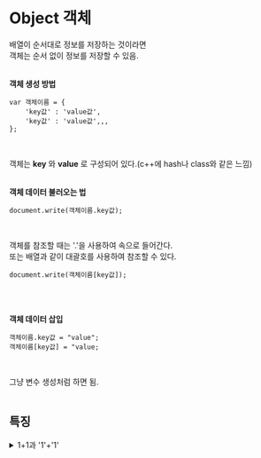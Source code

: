 # Object 객체

배열이 순서대로 정보를 저장하는 것이라면<br>
객체는 순서 없이 정보를 저장할 수 있음.<br><br>

__객체 생성 방법__<br>
```
var 객체이름 = {
    'key값' : 'value값',
    'key값' : 'value값',,,
};
```

<br>

객체는 __key__ 와 __value__ 로 구성되어 있다.(c++에 hash나 class와 같은 느낌)<br><br>

__객체 데이터 불러오는 법__
```
document.write(객체이름.key값);
```

<br>

객체를 참조할 때는 '.'을 사용하여 속으로 들어간다.<br>
또는 배열과 같이 대괄호를 사용하여 참조할 수 있다.<br>
```
document.write(객체이름[key값]);
```

<br><br>

__객체 데이터 삽입__

```
객체이름.key값 = "value";
객체이름[key값] = "value;
```

<br>

그냥 변수 생성처럼 하면 됨.<br><br>



## 특징

<details>
<summary>1+1과 '1'+'1'</summary>
웬만한 다른 언어 syntex에서도 통일되는 것 처럼 JS에서도 Data Type이 있음.<br><br>
문자열과 숫자가 다르며, 더할수 있음<br><br>

- 1+1 은 num+num 이므로 2가 반환됨<br>
- '1'+'1'은 string+string 이므로 11이 반환됨<br>
</details>